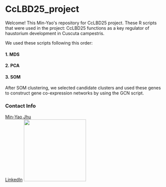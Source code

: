 # CcLBD25_project

Welcome! This Min-Yao's repository for CcLBD25 project.
These R scripts that were used in the project: CcLBD25 functions as a key regulator of haustorium development in Cuscuta campestris.

We used these scripts following this order:
#### 1. MDS
#### 2. PCA
#### 3. SOM

After SOM clustering, we selected candidate clusters and used these genes to construct gene co-expression networks by using the GCN script.

### Contact Info

[Min-Yao Jhu](mailto:minjhu@ucdavis.edu)  
[LinkedIn](www.linkedin.com/in/min-yao-jhu)
<img src="Image/2017_aspb.jpg" width="200">
